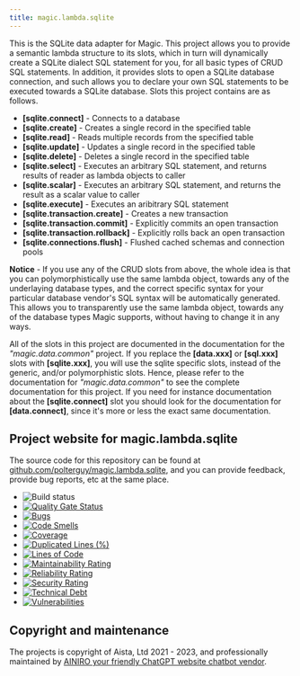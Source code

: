 ```yaml
---
title: magic.lambda.sqlite
---
```


This is the SQLite data adapter for Magic. This project allows you to provide a semantic lambda structure
to its slots, which in turn will dynamically create a SQLite dialect SQL statement for you, for all basic
types of CRUD SQL statements. In addition, it provides slots to open a SQLite database connection, and
such allows you to declare your own SQL statements to be executed towards a SQLite database. Slots
this project contains are as follows.

* __[sqlite.connect]__ - Connects to a database
* __[sqlite.create]__ - Creates a single record in the specified table
* __[sqlite.read]__ - Reads multiple records from the specified table
* __[sqlite.update]__ - Updates a single record in the specified table
* __[sqlite.delete]__ - Deletes a single record in the specified table
* __[sqlite.select]__ - Executes an arbitrary SQL statement, and returns results of reader as lambda objects to caller
* __[sqlite.scalar]__ - Executes an arbitrary SQL statement, and returns the result as a scalar value to caller
* __[sqlite.execute]__ - Executes an aribitrary SQL statement
* __[sqlite.transaction.create]__ - Creates a new transaction
* __[sqlite.transaction.commit]__ - Explicitly commits an open transaction
* __[sqlite.transaction.rollback]__ - Explicitly rolls back an open transaction
* __[sqlite.connections.flush]__ - Flushed cached schemas and connection pools

**Notice** - If you use any of the CRUD slots from above, the whole idea is that you can polymorphistically
use the same lambda object, towards any of the underlaying database types, and the correct specific syntax
for your particular database vendor's SQL syntax will be automatically generated. This allows you to
transparently use the same lambda object, towards any of the database types Magic supports, without having to
change it in any ways.

All of the slots in this project are documented in the documentation for the _"magic.data.common"_ project.
If you replace the **[data.xxx]** or **[sql.xxx]** slots with **[sqlite.xxx]**, you will use the sqlite specific
slots, instead of the generic, and/or polymorphistic slots.
Hence, please refer to the documentation for _"magic.data.common"_ to see the complete documentation for this
project. If you need for instance documentation about the **[sqlite.connect]** slot you should look for the
documentation for **[data.connect]**, since it's more or less the exact same documentation.

## Project website for magic.lambda.sqlite

The source code for this repository can be found at [github.com/polterguy/magic.lambda.sqlite](https://github.com/polterguy/magic.lambda.sqlite), and you can provide feedback, provide bug reports, etc at the same place.

- ![Build status](https://github.com/polterguy/magic.lambda.sqlite/actions/workflows/build.yaml/badge.svg)
- [![Quality Gate Status](https://sonarcloud.io/api/project_badges/measure?project=polterguy_magic.lambda.sqlite&metric=alert_status)](https://sonarcloud.io/dashboard?id=polterguy_magic.lambda.sqlite)
- [![Bugs](https://sonarcloud.io/api/project_badges/measure?project=polterguy_magic.lambda.sqlite&metric=bugs)](https://sonarcloud.io/dashboard?id=polterguy_magic.lambda.sqlite)
- [![Code Smells](https://sonarcloud.io/api/project_badges/measure?project=polterguy_magic.lambda.sqlite&metric=code_smells)](https://sonarcloud.io/dashboard?id=polterguy_magic.lambda.sqlite)
- [![Coverage](https://sonarcloud.io/api/project_badges/measure?project=polterguy_magic.lambda.sqlite&metric=coverage)](https://sonarcloud.io/dashboard?id=polterguy_magic.lambda.sqlite)
- [![Duplicated Lines (%)](https://sonarcloud.io/api/project_badges/measure?project=polterguy_magic.lambda.sqlite&metric=duplicated_lines_density)](https://sonarcloud.io/dashboard?id=polterguy_magic.lambda.sqlite)
- [![Lines of Code](https://sonarcloud.io/api/project_badges/measure?project=polterguy_magic.lambda.sqlite&metric=ncloc)](https://sonarcloud.io/dashboard?id=polterguy_magic.lambda.sqlite)
- [![Maintainability Rating](https://sonarcloud.io/api/project_badges/measure?project=polterguy_magic.lambda.sqlite&metric=sqale_rating)](https://sonarcloud.io/dashboard?id=polterguy_magic.lambda.sqlite)
- [![Reliability Rating](https://sonarcloud.io/api/project_badges/measure?project=polterguy_magic.lambda.sqlite&metric=reliability_rating)](https://sonarcloud.io/dashboard?id=polterguy_magic.lambda.sqlite)
- [![Security Rating](https://sonarcloud.io/api/project_badges/measure?project=polterguy_magic.lambda.sqlite&metric=security_rating)](https://sonarcloud.io/dashboard?id=polterguy_magic.lambda.sqlite)
- [![Technical Debt](https://sonarcloud.io/api/project_badges/measure?project=polterguy_magic.lambda.sqlite&metric=sqale_index)](https://sonarcloud.io/dashboard?id=polterguy_magic.lambda.sqlite)
- [![Vulnerabilities](https://sonarcloud.io/api/project_badges/measure?project=polterguy_magic.lambda.sqlite&metric=vulnerabilities)](https://sonarcloud.io/dashboard?id=polterguy_magic.lambda.sqlite)

## Copyright and maintenance

The projects is copyright of Aista, Ltd 2021 - 2023, and professionally maintained by [AINIRO your friendly ChatGPT website chatbot vendor](https://ainiro.io).
